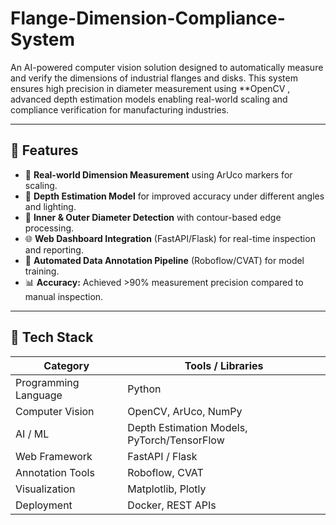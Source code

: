 # Flange-Dimension-Compliance-System
An AI-powered computer vision solution designed to automatically measure and verify the dimensions of industrial flanges and disks.   This system ensures high precision in diameter measurement using **OpenCV , advanced depth estimation models enabling real-world scaling and compliance verification for manufacturing industries.

---

## 🚀 Features

- 📏 **Real-world Dimension Measurement** using ArUco markers for scaling.  
- 🧠 **Depth Estimation Model** for improved accuracy under different angles and lighting.  
- 🧮 **Inner & Outer Diameter Detection** with contour-based edge processing.  
- 🌐 **Web Dashboard Integration** (FastAPI/Flask) for real-time inspection and reporting.  
- 📸 **Automated Data Annotation Pipeline** (Roboflow/CVAT) for model training.  
- 📊 **Accuracy:** Achieved >90% measurement precision compared to manual inspection.

---

## 🧰 Tech Stack

| Category | Tools / Libraries |
|-----------|------------------|
| Programming Language | Python |
| Computer Vision | OpenCV, ArUco, NumPy |
| AI / ML | Depth Estimation Models, PyTorch/TensorFlow |
| Web Framework | FastAPI / Flask |
| Annotation Tools | Roboflow, CVAT |
| Visualization | Matplotlib, Plotly |
| Deployment | Docker, REST APIs |
